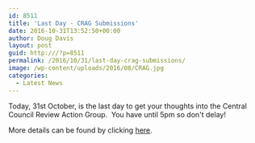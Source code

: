 ```yaml
---
id: 8511
title: 'Last Day - CRAG Submissions'
date: 2016-10-31T13:52:50+00:00
author: Doug Davis
layout: post
guid: http:///?p=8511
permalink: /2016/10/31/last-day-crag-submissions/
image: /wp-content/uploads/2016/08/CRAG.jpg
categories:
  - Latest News
---
```

Today, 31st October, is the last day to get your thoughts into the Central Council Review Action Group.  You have until 5pm so don&apos;t delay!

More details can be found by clicking [here](http:///2016/10/10/review-of-the-central-council-part-2/).
